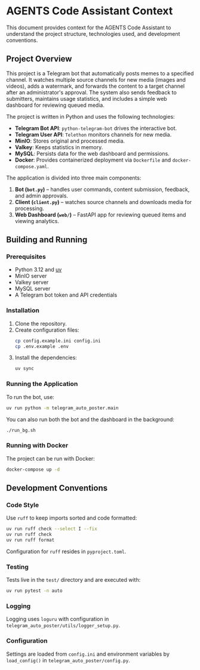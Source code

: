 # AGENTS Code Assistant Context

This document provides context for the AGENTS Code Assistant to understand the project structure, technologies used, and development conventions.

## Project Overview

This project is a Telegram bot that automatically posts memes to a specified channel. It watches multiple source channels for new media (images and videos), adds a watermark, and forwards the content to a target channel after an administrator's approval. The system also sends feedback to submitters, maintains usage statistics, and includes a simple web dashboard for reviewing queued media.

The project is written in Python and uses the following technologies:

* **Telegram Bot API**: `python-telegram-bot` drives the interactive bot.
* **Telegram User API**: `Telethon` monitors channels for new media.
* **MinIO**: Stores original and processed media.
* **Valkey**: Keeps statistics in memory.
* **MySQL**: Persists data for the web dashboard and permissions.
* **Docker**: Provides containerized deployment via `Dockerfile` and `docker-compose.yaml`.

The application is divided into three main components:

1. **Bot (`bot.py`)** – handles user commands, content submission, feedback, and admin approvals.
2. **Client (`client.py`)** – watches source channels and downloads media for processing.
3. **Web Dashboard (`web/`)** – FastAPI app for reviewing queued items and viewing analytics.

## Building and Running

### Prerequisites

* Python 3.12 and [uv](https://github.com/astral-sh/uv)
* MinIO server
* Valkey server
* MySQL server
* A Telegram bot token and API credentials

### Installation

1. Clone the repository.
2. Create configuration files:
   ```bash
   cp config.example.ini config.ini
   cp .env.example .env
   ```
3. Install the dependencies:
   ```bash
   uv sync
   ```

### Running the Application

To run the bot, use:

```bash
uv run python -m telegram_auto_poster.main
```

You can also run both the bot and the dashboard in the background:

```bash
./run_bg.sh
```

### Running with Docker

The project can be run with Docker:

```bash
docker-compose up -d
```

## Development Conventions

### Code Style

Use `ruff` to keep imports sorted and code formatted:

```bash
uv run ruff check --select I --fix
uv run ruff check
uv run ruff format
```

Configuration for `ruff` resides in `pyproject.toml`.

### Testing

Tests live in the `test/` directory and are executed with:

```bash
uv run pytest -n auto
```

### Logging

Logging uses `loguru` with configuration in `telegram_auto_poster/utils/logger_setup.py`.

### Configuration

Settings are loaded from `config.ini` and environment variables by `load_config()` in `telegram_auto_poster/config.py`.

